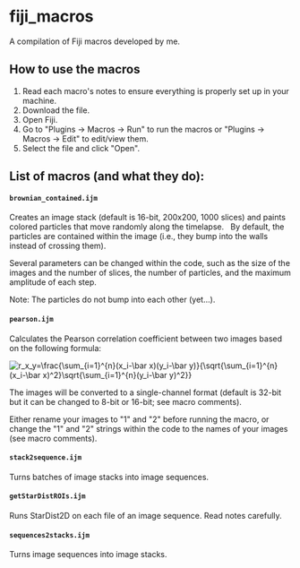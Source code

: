 # fiji_macros

A compilation of Fiji macros developed by me.


## How to use the macros

1. Read each macro's notes to ensure everything is properly set up in your machine.
2. Download the file.
3. Open Fiji.
4. Go to "Plugins -> Macros -> Run" to run the macros or "Plugins -> Macros -> Edit" to edit/view them.
5. Select the file and click "Open".

## List of macros (and what they do):

#### `brownian_contained.ijm`
Creates an image stack (default is 16-bit, 200x200, 1000 slices) and paints colored particles that move randomly along the timelapse.
&nbsp;
By default, the particles are contained within the image (i.e., they bump into the walls instead of crossing them).

Several parameters can be changed within the code, such as the size of the images and the number of slices, the number of particles, and the maximum amplitude of each step.

Note: The particles do not bump into each other (yet...).


#### `pearson.ijm`
Calculates the Pearson correlation coefficient between two images based on the following formula:

<img src="https://latex.codecogs.com/svg.latex?r_x_y=\frac{\sum_{i=1}^{n}(x_i-\bar&space;x)(y_i-\bar&space;y)}{\sqrt{\sum_{i=1}^{n}(x_i-\bar&space;x)^2}\sqrt{\sum_{i=1}^{n}(y_i-\bar&space;y)^2}}" title="r_x_y=\frac{\sum_{i=1}^{n}(x_i-\bar x)(y_i-\bar y)}{\sqrt{\sum_{i=1}^{n}(x_i-\bar x)^2}\sqrt{\sum_{i=1}^{n}(y_i-\bar y)^2}}" />


The images will be converted to a single-channel format (default is 32-bit but it can be changed to 8-bit or 16-bit; see macro comments).

Either rename your images to "1" and "2" before running the macro, or change the "1" and "2" strings within the code to the names of your images (see macro comments).


#### `stack2sequence.ijm`
Turns batches of image stacks into image sequences.


#### `getStarDistROIs.ijm`
Runs StarDist2D on each file of an image sequence. Read notes carefully.


#### `sequences2stacks.ijm`
Turns image sequences into image stacks.
